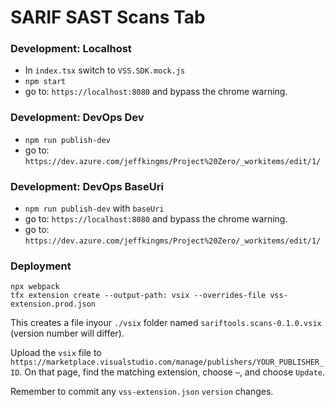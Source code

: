 # SARIF SAST Scans Tab


### Development: Localhost
* In `index.tsx` switch to `VSS.SDK.mock.js`
* `npm start`
* go to: `https://localhost:8080` and bypass the chrome warning.


### Development: DevOps Dev
* `npm run publish-dev`
* go to: `https://dev.azure.com/jeffkingms/Project%20Zero/_workitems/edit/1/`


### Development: DevOps BaseUri
* `npm run publish-dev` with `baseUri`
* go to: `https://localhost:8080` and bypass the chrome warning.
* go to: `https://dev.azure.com/jeffkingms/Project%20Zero/_workitems/edit/1/`


### Deployment
```
npx webpack
tfx extension create --output-path: vsix --overrides-file vss-extension.prod.json
```

This creates a file inyour `./vsix` folder named `sariftools.scans-0.1.0.vsix` (version number will differ).

Upload the `vsix` file to `https://marketplace.visualstudio.com/manage/publishers/YOUR_PUBLISHER_ID`. On that page, find the matching extension, choose `⋯`, and choose `Update`.

Remember to commit any `vss-extension.json` `version` changes.